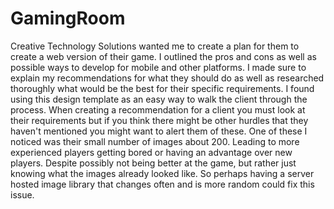 # GamingRoom
Creative Technology Solutions wanted me to create a plan for them to create a web version of their game. I outlined the pros and cons as well as possible ways to develop for mobile and other platforms. I made sure to explain my recommendations for what they should do as well as researched thoroughly what would be the best for their specific requirements. I found using this design template as an easy way to walk the client through the process. When creating a recommendation for a client you must look at their requirements but if you think there might be other hurdles that they haven't mentioned you might want to alert them of these. One of these I noticed was their small number of images about 200. Leading to more experienced players getting bored or having an advantage over new players. Despite possibly not being better at the game, but rather just knowing what the images already looked like. So perhaps having a server hosted image library that changes often and is more random could fix this issue.
